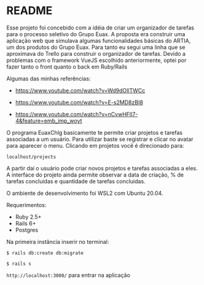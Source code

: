 # README
Esse projeto foi concebido com a idéia de criar um organizador de tarefas para o processo seletivo do Grupo Euax. A proposta era construir uma aplicação web que simulava algumas funcionalidades básicas do ARTIA, um dos produtos do Grupo Euax.
Para tanto eu segui uma linha que se aproximava do Trello para construir o organizador de tarefas. Devido a problemas com o framework VueJS escolhido anteriormente, optei por fazer tanto o front quanto o back em Ruby/Rails

Algumas das minhas referências:
* https://www.youtube.com/watch?v=Wd9dOIlTWCc

* https://www.youtube.com/watch?v=E-s2MD8zBI8

* https://www.youtube.com/watch?v=nCvwHFlI7-4&feature=emb_imp_woyt

O programa EuaxChlg basicamente te permite criar projetos e tarefas associadas a um usuário. Para utilizar baste se registrar e clicar no avatar para aparecer o menu. Clicando em projetos você é direcionado para:

```localhost/projects``` 

A partir daí o usuário pode criar novos projetos e tarefas associadas a eles. A interface do projeto ainda permite observar a data de criação, % de tarefas concluidas e quantidade de tarefas concluidas.

O ambiente de desenvolvimento foi WSL2 com Ubuntu 20.04.

Requerimentos:

* Ruby 2.5+
* Rails 6+
* Postgres

Na primeira instância inserir no terminal:

```$ rails db:create db:migrate```

```$ rails s```

```http://localhost:3000/``` para entrar na aplicação
